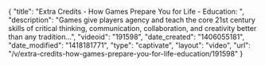 {
    "title": "Extra Credits - How Games Prepare You for Life - Education: ",
    "description": "Games give players agency and teach the core 21st century skills of critical thinking, communication, collaboration, and creativity better than any tradition...",
    "videoid": "191598",
    "date_created": "1406055181",
    "date_modified": "1418181771",
    "type": "captivate",
    "layout": "video",
    "url": "\/v\/extra-credits-how-games-prepare-you-for-life-education\/191598"
}